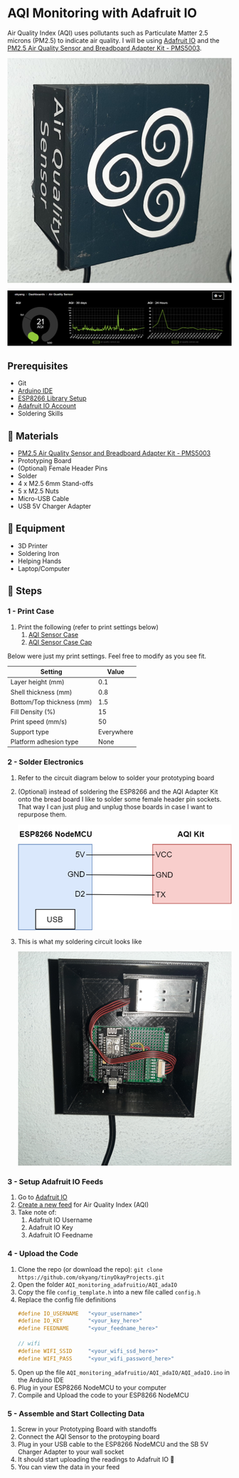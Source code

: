# AQI Monitoring with Adafruit IO

Air Quality Index (AQI) uses pollutants such as Particulate Matter 2.5 microns (PM2.5) to indicate air quality. I will be using [Adafruit IO](https://io.adafruit.com/) and the [PM2.5 Air Quality Sensor and Breadboard Adapter Kit - PMS5003](https://www.adafruit.com/product/3686).

![](../images/aqi_sensor_feature_photo.jpg)

![](../images/AQI_dashboard.png)

## Prerequisites
- Git
- [Arduino IDE](https://www.arduino.cc/)
- [ESP8266 Library Setup](https://randomnerdtutorials.com/how-to-install-esp8266-board-arduino-ide/)
- [Adafruit IO Account](https://io.adafruit.com/)
- Soldering Skills

## 🧻 Materials

- [PM2.5 Air Quality Sensor and Breadboard Adapter Kit - PMS5003](https://www.adafruit.com/product/3686)
- Prototyping Board
- (Optional) Female Header Pins
- Solder
- 4 x M2.5 6mm Stand-offs
- 5 x M2.5 Nuts
- Micro-USB Cable
- USB 5V Charger Adapter

## 🔬 Equipment

- 3D Printer
- Soldering Iron
- Helping Hands
- Laptop/Computer

## 🥾 Steps

### 1 - Print Case
1. Print the following (refer to print settings below)
    1. [AQI Sensor Case](./stl/AQI_Case.stl)
    2. [AQI Sensor Case Cap](./stl/AQI_Case_Cap.stl)


Below were just my print settings. Feel free to modify as you see fit.

| Setting | Value |
| --------| ----- |
| Layer height (mm) | 0.1 |
| Shell thickness (mm) | 0.8 |
| Bottom/Top thickness (mm) | 1.5 |
| Fill Density (%) | 15 |
| Print speed (mm/s) | 50 |
| Support type | Everywhere |
| Platform adhesion type | None |

### 2 - Solder Electronics

1. Refer to the circuit diagram below to solder your prototyping board
2. (Optional) instead of soldering the ESP8266 and the AQI Adapter Kit onto the bread board I like to solder some female header pin sockets. That way I can just plug and unplug those boards in case I want to repurpose them.

    ![](../images/AQI_adafruitio_circuit.png)
3. This is what my soldering circuit looks like

    ![](../images/aqi_sensor_circuit.jpg)

### 3 - Setup Adafruit IO Feeds

1. Go to [Adafruit IO](https://io.adafruit.com/)
2. [Create a new feed](https://io.adafruit.com/https://io.adafruit.com/) for Air Quality Index (AQI)
3. Take note of:
    1. Adafruit IO Username
    1. Adafruit IO Key
    1. Adafruit IO Feedname

### 4 - Upload the Code

1. Clone the repo (or download the repo): `git clone https://github.com/okyang/tinyOkayProjects.git`
1. Open the folder `AQI_monitoring_adafruitio/AQI_adaIO`
2. Copy the file `config_template.h` into a new file called `config.h`
3. Replace the config file definitions
    ```c
    #define IO_USERNAME   "<your_username>"
    #define IO_KEY        "<your_key_here>"
    #define FEEDNAME      "<your_feedname_here>"

    // wifi
    #define WIFI_SSID     "<your_wifi_ssd_here>"
    #define WIFI_PASS     "<your_wifi_password_here>"
    ```
4. Open up the file `AQI_monitoring_adafruitio/AQI_adaIO/AQI_adaIO.ino` in the Arduino IDE
5. Plug in your ESP8266 NodeMCU to your computer
6. Compile and Upload the code to your ESP8266 NodeMCU

### 5 - Assemble and Start Collecting Data

1. Screw in your Prototyping Board with standoffs
2. Connect the AQI Sensor to the protoyping board
3. Plug in your USB cable to the ESP8266 NodeMCU and the SB 5V Charger Adapter to your wall socket
4. It should start uploading the readings to Adafruit IO 🎉
5. You can view the data in your feed

[](../images/aqi_sensor_circuit.jpg)
